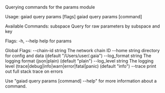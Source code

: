 Querying commands for the params module

Usage:
  gaiad query params [flags]
  gaiad query params [command]

Available Commands:
  subspace    Query for raw parameters by subspace and key

Flags:
  -h, --help   help for params

Global Flags:
      --chain-id string     The network chain ID
      --home string         directory for config and data (default "/Users/user/.gaia")
      --log_format string   The logging format (json|plain) (default "plain")
      --log_level string    The logging level (trace|debug|info|warn|error|fatal|panic) (default "info")
      --trace               print out full stack trace on errors

Use "gaiad query params [command] --help" for more information about a command.
